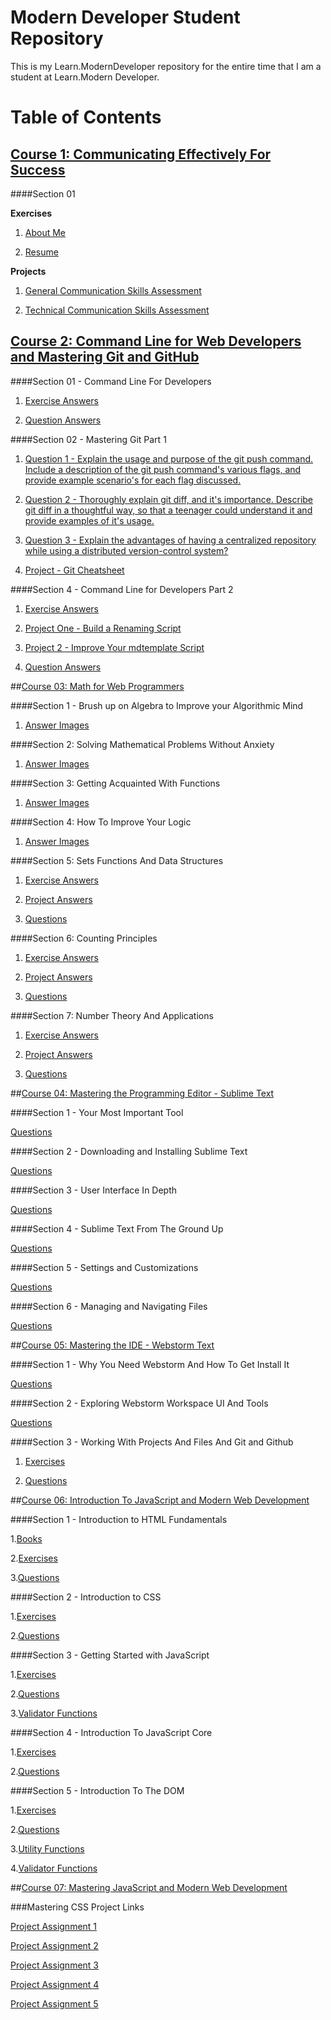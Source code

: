 # Modern Developer Student Repository
This is my Learn.ModernDeveloper repository for the entire time that I am a student at Learn.Modern Developer.

# Table of Contents

## [Course 1: Communicating Effectively For Success](https://github.com/moderndeveloper-students/coursework-imanuelgittens/tree/master/Course-01-Communicating-Effectively-For-Success)

####Section 01

**Exercises**

1. [About Me](https://github.com/moderndeveloper-students/coursework-imanuelgittens/blob/master/Course-01-Communicating-Effectively-For-Success/Section-01-Getting-Started-And-Assessment/about-me.md)

2.  [Resume](https://github.com/moderndeveloper-students/coursework-imanuelgittens/blob/master/Course-01-Communicating-Effectively-For-Success/Section-01-Getting-Started-And-Assessment/resume.md)

**Projects**

1. [General Communication Skills Assessment](https://github.com/moderndeveloper-students/coursework-imanuelgittens/blob/master/Course-01-Communicating-Effectively-For-Success/Section-01-Getting-Started-And-Assessment/email.md)

2. [Technical Communication Skills Assessment](https://github.com/moderndeveloper-students/coursework-imanuelgittens/blob/master/Course-01-Communicating-Effectively-For-Success/Section-01-Getting-Started-And-Assessment/reactive-programming-tutorial.md)

## [Course 2: Command Line for Web Developers and Mastering Git and GitHub](https://github.com/moderndeveloper-students/coursework-imanuelgittens/tree/master/Course-02-Command-Line-for-Web-Developers-and-Mastering-Git-and-GitHub)

####Section 01 - Command Line For Developers

1. [Exercise Answers](https://github.com/moderndeveloper-students/coursework-imanuelgittens/blob/master/Course-02-Command-Line-for-Web-Developers-and-Mastering-Git-and-GitHub/Section-01-Command-Line-for-Developers/exercise-answers.md)

2. [Question Answers](https://github.com/moderndeveloper-students/coursework-imanuelgittens/blob/master/Course-02-Command-Line-for-Web-Developers-and-Mastering-Git-and-GitHub/Section-01-Command-Line-for-Developers/questions.md)

####Section 02 - Mastering Git Part 1

1. [Question 1 - Explain the usage and purpose of the git push command. Include a description of the git push command's various flags, and provide example scenario's for each flag discussed.](https://github.com/moderndeveloper-students/coursework-imanuelgittens/blob/master/Course-02-Command-Line-for-Web-Developers-and-Mastering-Git-and-GitHub/Section-02-Mastering-Git-Part-1/answer-1.md)

2. [Question 2 - Thoroughly explain git diff, and it's importance. Describe git diff in a thoughtful way, so that a teenager could understand it and provide examples of it's usage.](https://github.com/moderndeveloper-students/coursework-imanuelgittens/blob/master/Course-02-Command-Line-for-Web-Developers-and-Mastering-Git-and-GitHub/Section-02-Mastering-Git-Part-1/answer-2.md)

3. [Question 3 - Explain the advantages of having a centralized repository while using a distributed version-control system?](https://github.com/moderndeveloper-students/coursework-imanuelgittens/blob/master/Course-02-Command-Line-for-Web-Developers-and-Mastering-Git-and-GitHub/Section-02-Mastering-Git-Part-1/answer-3.md)

4. [Project - Git Cheatsheet](https://github.com/moderndeveloper-students/coursework-imanuelgittens/blob/master/Course-02-Command-Line-for-Web-Developers-and-Mastering-Git-and-GitHub/Section-02-Mastering-Git-Part-1/project.md)

####Section 4 - Command Line for Developers Part 2

1. [Exercise Answers](https://github.com/moderndeveloper-students/coursework-imanuelgittens/blob/master/Course-02-Command-Line-for-Web-Developers-and-Mastering-Git-and-GitHub/Section-04-Command-Line-For-Developers-Part-2/exercises.md)

2. [Project One - Build a Renaming Script](https://github.com/moderndeveloper-students/coursework-imanuelgittens/blob/master/Course-02-Command-Line-for-Web-Developers-and-Mastering-Git-and-GitHub/Section-04-Command-Line-For-Developers-Part-2/project-1.md)

3. [Project 2 - Improve Your mdtemplate Script](https://github.com/moderndeveloper-students/coursework-imanuelgittens/blob/master/Course-02-Command-Line-for-Web-Developers-and-Mastering-Git-and-GitHub/Section-04-Command-Line-For-Developers-Part-2/project-2.md)

4. [Question Answers](https://github.com/moderndeveloper-students/coursework-imanuelgittens/blob/master/Course-02-Command-Line-for-Web-Developers-and-Mastering-Git-and-GitHub/Section-04-Command-Line-For-Developers-Part-2/question-answers.md)


##[Course 03: Math for Web Programmers](https://github.com/moderndeveloper-students/coursework-imanuelgittens/tree/master/Course-03-Math-for-Web-Programmers)

####Section 1 - Brush up on Algebra to Improve your Algorithmic Mind

1. [Answer Images](https://github.com/moderndeveloper-students/coursework-imanuelgittens/tree/master/Course-03-Math-for-Web-Programmers/Section-01-Brush-up-on-Algebra-to-Improve-your-Algorithmic-Mind)

####Section 2: Solving Mathematical Problems Without Anxiety

1. [Answer Images](https://github.com/moderndeveloper-students/coursework-imanuelgittens/tree/master/Course-03-Math-for-Web-Programmers/Section-02-Solving-Mathematical-Problems-Without-Anxiety)

####Section 3: Getting Acquainted With Functions

1. [Answer Images](https://github.com/moderndeveloper-students/coursework-imanuelgittens/tree/master/Course-03-Math-for-Web-Programmers/Section-03-Getting-Acquainted-With-Functions)

####Section 4: How To Improve Your Logic

1. [Answer Images](https://github.com/moderndeveloper-students/coursework-imanuelgittens/tree/master/Course-03-Math-for-Web-Programmers/Section-04-How-To-Improve-Your-Logic)

####Section 5: Sets Functions And Data Structures

1. [Exercise Answers](https://github.com/moderndeveloper-students/coursework-imanuelgittens/blob/master/Course-03-Math-for-Web-Programmers/Section-05-Sets-Functions-And-Data-Structures/exercises.md)

2. [Project Answers](https://github.com/moderndeveloper-students/coursework-imanuelgittens/blob/master/Course-03-Math-for-Web-Programmers/Section-05-Sets-Functions-And-Data-Structures/project.md)

3. [Questions](https://github.com/moderndeveloper-students/coursework-imanuelgittens/blob/master/Course-03-Math-for-Web-Programmers/Section-05-Sets-Functions-And-Data-Structures/questions-answers.md)

####Section 6: Counting Principles


1. [Exercise Answers](https://github.com/moderndeveloper-students/coursework-imanuelgittens/blob/master/Course-03-Math-for-Web-Programmers/Section-06-Counting-Principles/exercises.md)

2. [Project Answers](https://github.com/moderndeveloper-students/coursework-imanuelgittens/blob/master/Course-03-Math-for-Web-Programmers/Section-06-Counting-Principles/project-assignment.md)

3. [Questions](https://github.com/moderndeveloper-students/coursework-imanuelgittens/blob/master/Course-03-Math-for-Web-Programmers/Section-06-Counting-Principles/questions.md)

####Section 7: Number Theory And Applications

1. [Exercise Answers](https://github.com/moderndeveloper-students/coursework-imanuelgittens/blob/master/Course-03-Math-for-Web-Programmers/Section-07-Number-Theory-And-Applications/exercises.md)

2. [Project Answers](https://github.com/moderndeveloper-students/coursework-imanuelgittens/blob/master/Course-03-Math-for-Web-Programmers/Section-07-Number-Theory-And-Applications/project.md)

3. [Questions](https://github.com/moderndeveloper-students/coursework-imanuelgittens/blob/master/Course-03-Math-for-Web-Programmers/Section-07-Number-Theory-And-Applications/questions.md)

##[Course 04: Mastering the Programming Editor - Sublime Text](https://github.com/moderndeveloper-students/coursework-imanuelgittens/tree/master/Course-03-Math-for-Web-Programmers)

####Section 1 - Your Most Important Tool

[Questions](https://github.com/moderndeveloper-students/coursework-imanuelgittens/blob/master/Course-04-Mastering-the-Programming-Editor-Sublime-Text/Section-01-Your-Most-Important-Tool/questions.md)

####Section 2 - Downloading and Installing Sublime Text

[Questions](https://github.com/moderndeveloper-students/coursework-imanuelgittens/blob/master/Course-04-Mastering-the-Programming-Editor-Sublime-Text/Section-02-Downloading-And-Installing-Sublime-Text/questions.md)

####Section 3 - User Interface In Depth

[Questions](https://github.com/moderndeveloper-students/coursework-imanuelgittens/blob/master/Course-04-Mastering-the-Programming-Editor-Sublime-Text/Section-03-User-Interface-In-Depth/questions.md)

####Section 4 - Sublime Text From The Ground Up

[Questions](https://github.com/moderndeveloper-students/coursework-imanuelgittens/blob/master/Course-04-Mastering-the-Programming-Editor-Sublime-Text/Section-04-Sublime-Text-From-The-Ground-Up/questions.md)

####Section 5 - Settings and Customizations

[Questions](https://github.com/moderndeveloper-students/coursework-imanuelgittens/blob/master/Course-04-Mastering-the-Programming-Editor-Sublime-Text/Section-05-Settings-And-Customizations/questions.md)

####Section 6 - Managing and Navigating Files

[Questions](https://github.com/moderndeveloper-students/coursework-imanuelgittens/blob/master/Course-04-Mastering-the-Programming-Editor-Sublime-Text/Section-06-Managing-And-Navigating-Files/questions.md)

##[Course 05: Mastering the IDE - Webstorm Text](https://github.com/moderndeveloper-students/coursework-imanuelgittens/tree/master/Course-05-Mastering-the-IDE-Webstorm)

####Section 1 - Why You Need Webstorm And How To Get Install It

[Questions](https://github.com/moderndeveloper-students/coursework-imanuelgittens/blob/master/Course-05-Mastering-the-IDE-Webstorm/Section-01-Why-You-Need-Webstorm-And-How-To-Get-And-Install-It/questions.md)

####Section 2 - Exploring Webstorm Workspace UI And Tools

[Questions](https://github.com/moderndeveloper-students/coursework-imanuelgittens/blob/master/Course-05-Mastering-the-IDE-Webstorm/Section-02-Exploring-Webstorm-Workspace-UI-And-Tools/questions.md)

####Section 3 - Working With Projects And Files And Git and Github

1. [Exercises](https://github.com/moderndeveloper-students/coursework-imanuelgittens/blob/master/Course-05-Mastering-the-IDE-Webstorm/Section-03-Working-With-Projects-And-Files-And-Git-and-Github/exercises.md)

2. [Questions](https://github.com/moderndeveloper-students/coursework-imanuelgittens/blob/master/Course-05-Mastering-the-IDE-Webstorm/Section-03-Working-With-Projects-And-Files-And-Git-and-Github/questions.md)

##[Course 06: Introduction To JavaScript and Modern Web Development](https://github.com/moderndeveloper-students/coursework-imanuelgittens/tree/master/Course-06-Introduction-To-Javascript-And-Modern-Web-Development)

####Section 1 - Introduction to HTML Fundamentals

1.[Books](https://github.com/moderndeveloper-students/coursework-imanuelgittens/blob/master/Course-06-Introduction-To-Javascript-And-Modern-Web-Development/Section-01-Introduction-To-HTML-Fundamentals/Exercises/books.html)

2.[Exercises](https://github.com/moderndeveloper-students/coursework-imanuelgittens/blob/master/Course-06-Introduction-To-Javascript-And-Modern-Web-Development/Section-01-Introduction-To-HTML-Fundamentals/Exercises/exercises.md)

3.[Questions](https://github.com/moderndeveloper-students/coursework-imanuelgittens/blob/master/Course-06-Introduction-To-Javascript-And-Modern-Web-Development/Section-01-Introduction-To-HTML-Fundamentals/Exercises/questions.md)

####Section 2 - Introduction to CSS

1.[Exercises](https://github.com/moderndeveloper-students/coursework-imanuelgittens/tree/master/Course-06-Introduction-To-Javascript-And-Modern-Web-Development/Section-02-Introduction-To-CSS/Exercises)

2.[Questions](https://github.com/moderndeveloper-students/coursework-imanuelgittens/blob/master/Course-06-Introduction-To-Javascript-And-Modern-Web-Development/Section-02-Introduction-To-CSS/questions.md)

####Section 3 - Getting Started with JavaScript

1.[Exercises](https://github.com/moderndeveloper-students/coursework-imanuelgittens/blob/master/Course-06-Introduction-To-Javascript-And-Modern-Web-Development/Section-03-Getting-Started-With-JavaScript/exercises.md)

2.[Questions](https://github.com/moderndeveloper-students/coursework-imanuelgittens/blob/master/Course-06-Introduction-To-Javascript-And-Modern-Web-Development/Section-03-Getting-Started-With-JavaScript/questions.md)

3.[Validator Functions](https://github.com/moderndeveloper-students/coursework-imanuelgittens/blob/master/Course-06-Introduction-To-Javascript-And-Modern-Web-Development/Section-03-Getting-Started-With-JavaScript/validator.js)

####Section 4 - Introduction To JavaScript Core

1.[Exercises](https://github.com/moderndeveloper-students/coursework-imanuelgittens/blob/master/Course-06-Introduction-To-Javascript-And-Modern-Web-Development/Section-04-Introduction-To-Javascript-Core/exercises.md)

2.[Questions](https://github.com/moderndeveloper-students/coursework-imanuelgittens/blob/master/Course-06-Introduction-To-Javascript-And-Modern-Web-Development/Section-04-Introduction-To-Javascript-Core/questions.md)

####Section 5 - Introduction To The DOM

1.[Exercises](https://github.com/moderndeveloper-students/coursework-imanuelgittens/blob/master/Course-06-Introduction-To-Javascript-And-Modern-Web-Development/Section-05-Introduction-To-The-DOM/exercises.md)

2.[Questions](https://github.com/moderndeveloper-students/coursework-imanuelgittens/blob/master/Course-06-Introduction-To-Javascript-And-Modern-Web-Development/Section-05-Introduction-To-The-DOM/questions.md)

3.[Utility Functions](https://github.com/moderndeveloper-students/coursework-imanuelgittens/blob/master/Course-06-Introduction-To-Javascript-And-Modern-Web-Development/Section-05-Introduction-To-The-DOM/utilities.js)

4.[Validator Functions](https://github.com/moderndeveloper-students/coursework-imanuelgittens/blob/master/Course-06-Introduction-To-Javascript-And-Modern-Web-Development/Section-05-Introduction-To-The-DOM/validator.js)

##[Course 07: Mastering JavaScript and Modern Web Development](https://github.com/moderndeveloper-students/coursework-imanuelgittens/tree/master/Course-06-Introduction-To-Javascript-And-Modern-Web-Development)



###Mastering CSS Project Links

[Project Assignment 1](http://imanuelgittens.github.io/learning-web-components/masteringCSS/projectAssignment1/tabs.html)

[Project Assignment 2](http://imanuelgittens.github.io/learning-web-components/masteringCSS/projectAssignment2/accordion.html)

[Project Assignment 3](http://imanuelgittens.github.io/learning-web-components/masteringCSS/projectAssignment3/card.html)

[Project Assignment 4](http://imanuelgittens.github.io/learning-web-components/masteringCSS/projectAssignment4/gallery.html)

[Project Assignment 5](http://imanuelgittens.github.io/learning-web-components/masteringCSS/projectAssignment5/about.html)
